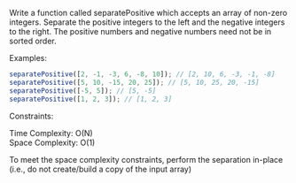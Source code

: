 Write a function called separatePositive which accepts an array of non-zero integers. Separate the positive integers to the left and the negative integers to the right. The positive numbers and negative numbers need not be in sorted order.

Examples:

```js
separatePositive([2, -1, -3, 6, -8, 10]); // [2, 10, 6, -3, -1, -8]
separatePositive([5, 10, -15, 20, 25]); // [5, 10, 25, 20, -15]
separatePositive([-5, 5]); // [5, -5]
separatePositive([1, 2, 3]); // [1, 2, 3]
```

Constraints:

Time Complexity: O(N)  
Space Complexity: O(1)

To meet the space complexity constraints, perform the separation in-place (i.e., do not create/build a copy of the input array)
